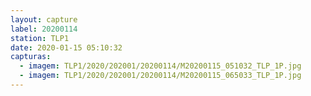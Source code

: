 ```yaml
---
layout: capture
label: 20200114
station: TLP1
date: 2020-01-15 05:10:32
capturas:
  - imagem: TLP1/2020/202001/20200114/M20200115_051032_TLP_1P.jpg
  - imagem: TLP1/2020/202001/20200114/M20200115_065033_TLP_1P.jpg
---
```

